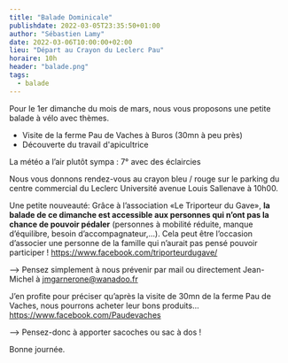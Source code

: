 ```yaml
---
title: "Balade Dominicale"
publishdate: 2022-03-05T23:35:50+01:00
author: "Sébastien Lamy"
date: 2022-03-06T10:00:00+02:00
lieu: "Départ au Crayon du Leclerc Pau"
horaire: 10h
header: "balade.png"
tags:
  - balade
---
```


Pour le 1er dimanche du mois de mars, nous vous proposons une petite balade à vélo avec thèmes.
- Visite de la ferme Pau de Vaches à Buros (30mn à peu près)
- Découverte du travail d'apicultrice

<!--more-->

La météo a l’air plutôt sympa : 7° avec des éclaircies

Nous vous donnons rendez-vous au crayon bleu / rouge sur le parking du centre commercial du Leclerc Université avenue Louis Sallenave à 10h00.

Une petite nouveauté: Grâce à l’association «Le Triporteur du Gave», **la balade de ce dimanche est accessible aux personnes qui n’ont pas la chance de pouvoir pédaler** (personnes à mobilité réduite, manque d’équilibre, besoin d’accompagnateur,…).
Cela peut être l’occasion d’associer une personne de la famille qui n’aurait pas pensé pouvoir participer !
https://www.facebook.com/triporteurdugave/

--> Pensez simplement à nous prévenir par mail ou directement Jean-Michel à jmgarnerone@wanadoo.fr

J’en profite pour préciser qu’après la visite de 30mn de la ferme Pau de Vaches, nous pourrons acheter leur bons produits…
https://www.facebook.com/Paudevaches

--> Pensez-donc à apporter sacoches ou sac à dos !


Bonne journée.
